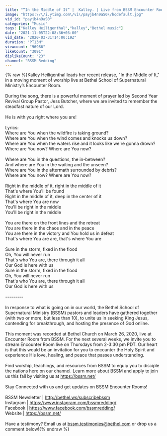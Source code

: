 ```yaml
---
title: "“In the Middle of It“ |  Kalley. | Live from BSSM Encounter Room"
image: "https:\/\/i.ytimg.com\/vi\/payjb4n9aS0\/hqdefault.jpg"
vid_id: "payjb4n9aS0"
categories: "Music"
tags: ["Kalley Heiligenthal","kalley","Bethel music"]
date: "2021-11-05T22:08:36+03:00"
vid_date: "2020-03-31T14:00:19Z"
duration: "PT13M"
viewcount: "96986"
likeCount: "3091"
dislikeCount: "23"
channel: "BSSM Redding"
---
```

{% raw %}Kalley Heiligenthal leads her recent release, &quot;In the Middle of It,&quot; in a moving moment of worship live at Bethel School of Supernatural Ministry’s Encounter Room. <br /><br />During the song, there is a powerful moment of prayer led by Second Year Revival Group Pastor, Jess Butcher, where we are invited to remember the steadfast nature of our Lord. <br /><br />He is with you right where you are!<br /><br />Lyrics:<br />Where are You when the wildfire is taking ground?<br />Where are You when the wind comes and knocks us down?<br />Where are You when the waters rise and it looks like we're gonna drown?<br />Where are You now? Where are You now?<br /><br />Where are You in the questions, the in-between?<br />And where are You in the waiting and the unseen?<br />Where are You in the aftermath surrounded by debris?<br />Where are You now? Where are You now?<br /><br />Right in the middle of it, right in the middle of it<br />That's where You'll be found<br />Right in the middle of it, deep in the center of it<br />That's where You are now<br />You'll be right in the middle<br />You'll be right in the middle<br /><br />You are there on the front lines and the retreat<br />You are there in the chaos and in the peace<br />You are there in the victory and You hold us in defeat<br />That's where You are are, that's where You are<br /><br />Sure in the storm, fixed in the flood<br />Oh, You will never run<br />That's who You are, there through it all<br />Our God is here with us<br />Sure in the storm, fixed in the flood<br />Oh, You will never run<br />That's who You are, there through it all<br />Our God is here with us<br /><br />---------<br /><br />In response to what is going on in our world, the Bethel School of Supernatural Ministry (BSSM) pastors and leaders have gathered together (with two or more, but less than 10), to unite us in seeking King Jesus, contending for breakthrough, and hosting the presence of God online.<br /><br />This moment was recorded at Bethel Church on March 26, 2020, live at Encounter Room from BSSM. For the next several weeks, we invite you to stream Encounter Room live on Thursdays from 2-3:30 pm PDT. Our heart is that this would be an invitation for you to encounter the Holy Spirit and experience His love, healing, and peace that passes understanding.<br /><br />Find worship, teachings, and resources from BSSM to equip you to disciple the nations here on our channel. Learn more about BSSM and apply to join us this fall by visiting us at <a rel="nofollow" target="blank" href="https://bssm.net/">https://bssm.net/</a><br /><br />Stay Connected with us and get updates on BSSM Encounter Rooms!<br /><br />BSSM Newsletter | <a rel="nofollow" target="blank" href="http://bethel.ws/subscribebssm">http://bethel.ws/subscribebssm</a><br />Instagram | <a rel="nofollow" target="blank" href="https://www.instagram.com/bssmredding/">https://www.instagram.com/bssmredding/</a><br />Facebook | <a rel="nofollow" target="blank" href="https://www.facebook.com/bssmredding/">https://www.facebook.com/bssmredding/</a><br />Website | <a rel="nofollow" target="blank" href="https://bssm.net/">https://bssm.net/</a> <br /><br />Have a testimony? Email us at bssm.testimonies@bethel.com or drop us a comment below!{% endraw %}
